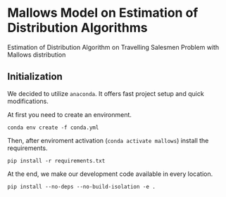 # Mallows Model on Estimation of Distribution Algorithms

Estimation of Distribution Algorithm on Travelling Salesmen Problem with Mallows distribution

## Initialization

We decided to utilize `anaconda`. It offers fast project setup and quick modifications.

At first you need to create an environment.

```shell
conda env create -f conda.yml
```

Then, after enviroment activation (`conda activate mallows`) install the requirements.

```shell
pip install -r requirements.txt
```

At the end, we make our development code available in every location.

```shell
pip install --no-deps --no-build-isolation -e .
```
